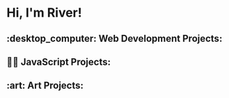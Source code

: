 <h1>Hi, I'm River!</h1>

<h2>:desktop_computer: Web Development Projects:</h2>


<h2>👨‍💻 JavaScript Projects:</h2>


<h2>:art: Art Projects:</h2>


